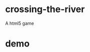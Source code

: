 crossing-the-river
==================

A html5 game

demo
=================

[brucexiejunling.github.io/crossing-the-river]: brucexiejunling.github.io/crossing-the-river
